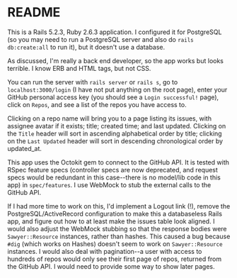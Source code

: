 # README

This is a Rails 5.2.3, Ruby 2.6.3 application.  I configured it for PostgreSQL (so you may need to run a PostgreSQL server and also do `rails db:create:all` to run it), but it doesn't use a database.

As discussed, I'm really a back end developer, so the app works but looks terrible.  I know ERB and HTML tags, but not CSS.

You can run the server with `rails server` or `rails s`, go to `localhost:3000/login` (I have not put anything on the root page), enter your GitHub personal access key (you should see a `Login successful!` page), click on `Repos`, and see a list of the repos you have access to.

Clicking on a repo name will bring you to a page listing its issues, with assignee avatar if it exists; title; created time; and last updated.  Clicking on the `Title` header will sort in ascending alphabetical order by title; clicking on the `Last Updated` header will sort in descending chronological order by updated_at.

This app uses the Octokit gem to connect to the GitHub API.  It is tested with RSpec feature specs (controller specs are now deprecated, and request specs would be redundant in this case--there is no model/lib code in this app) in `spec/features`.  I use WebMock to stub the external calls to the GitHub API.

If I had more time to work on this, I'd implement a Logout link (!), remove the PostgreSQL/ActiveRecord configuration to make this a databaseless Rails app, and figure out how to at least make the issues table look aligned.  I would also adjust the WebMock stubbing so that the response bodies were `Sawyer::Resource` instances, rather than hashes.  This caused a bug because `#dig` (which works on Hashes) doesn't seem to work on `Sawyer::Resource` instances.  I would also deal with pagination--a user with access to hundreds of repos would only see their first page of repos, returned from the GitHub API.  I would need to provide some way to show later pages.